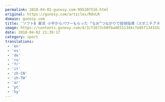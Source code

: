 ```yaml
---
permalink: 2018-04-02-gunosy.com-995207516.html
original: https://gunosy.com/articles/R8vLR
domain: gunosy.com
title: 'ソフトB 東浜 小平からパワーもらった “なお”つながりで投球指導（スポニチアネックス） - グノシー'
image: https://contents.gunosy.com/4/3/f1673cb0fbad0311344cfe85f134335a_content.jpg
date: 2018-04-02 21:39:17
category: sport
translations: 
 - 'en'
 - 'es'
 - 'de'
 - 'ru'
 - 'fr'
 - 'it'
 - 'zh-CN'
 - 'zh-TW'
 - 'ar'
 - 'pt'
 - 'hy'
---
```


